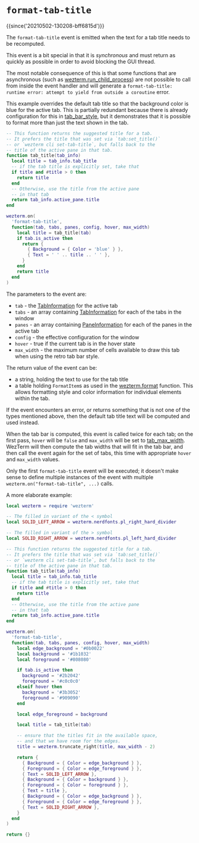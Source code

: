 # `format-tab-title`

{{since('20210502-130208-bff6815d')}}

The `format-tab-title` event is emitted when the text for a tab title
needs to be recomputed.

This event is a bit special in that it is *synchronous* and must return as
quickly as possible in order to avoid blocking the GUI thread.

The most notable consequence of this is that some functions that are
asynchronous (such as
[wezterm.run_child_process](../wezterm/run_child_process.md)) are not possible
to call from inside the event handler and will generate a `format-tab-title:
runtime error: attempt to yield from outside a coroutine` error.

This example overrides the default tab title so that the background color
is blue for the active tab.  This is partially redundant because there is
already configuration for this in [tab_bar_style](../config/tab_bar_style.md),
but it demonstrates that it is possible to format more than just the text
shown in the tab.

```lua
-- This function returns the suggested title for a tab.
-- It prefers the title that was set via `tab:set_title()`
-- or `wezterm cli set-tab-title`, but falls back to the
-- title of the active pane in that tab.
function tab_title(tab_info)
  local title = tab_info.tab_title
  -- if the tab title is explicitly set, take that
  if title and #title > 0 then
    return title
  end
  -- Otherwise, use the title from the active pane
  -- in that tab
  return tab_info.active_pane.title
end

wezterm.on(
  'format-tab-title',
  function(tab, tabs, panes, config, hover, max_width)
    local title = tab_title(tab)
    if tab.is_active then
      return {
        { Background = { Color = 'blue' } },
        { Text = ' ' .. title .. ' ' },
      }
    end
    return title
  end
)
```

The parameters to the event are:

* `tab` - the [TabInformation](../TabInformation.md) for the active tab
* `tabs` - an array containing [TabInformation](../TabInformation.md) for each of the tabs in the window
* `panes` - an array containing [PaneInformation](../PaneInformation.md) for each of the panes in the active tab
* `config` - the effective configuration for the window
* `hover` - true if the current tab is in the hover state
* `max_width` - the maximum number of cells available to draw this tab when using the retro tab bar style.

The return value of the event can be:

* a string, holding the text to use for the tab title
* a table holding `FormatItem`s as used in the [wezterm.format](../wezterm/format.md) function.  This allows formatting style and color information for individual elements within the tab.

If the event encounters an error, or returns something that is not one of the
types mentioned above, then the default tab title text will be computed and
used instead.

When the tab bar is computed, this event is called twice for each tab;
on the first pass, `hover` will be `false` and `max_width` will be set
to [tab_max_width](../config/tab_max_width.md).  WezTerm will then compute
the tab widths that will fit in the tab bar, and then call the event again
for the set of tabs, this time with appropriate `hover` and `max_width`
values.

Only the first `format-tab-title` event will be executed; it doesn't make
sense to define multiple instances of the event with multiple
`wezterm.on("format-tab-title", ...)` calls.

A more elaborate example:

```lua
local wezterm = require 'wezterm'

-- The filled in variant of the < symbol
local SOLID_LEFT_ARROW = wezterm.nerdfonts.pl_right_hard_divider

-- The filled in variant of the > symbol
local SOLID_RIGHT_ARROW = wezterm.nerdfonts.pl_left_hard_divider

-- This function returns the suggested title for a tab.
-- It prefers the title that was set via `tab:set_title()`
-- or `wezterm cli set-tab-title`, but falls back to the
-- title of the active pane in that tab.
function tab_title(tab_info)
  local title = tab_info.tab_title
  -- if the tab title is explicitly set, take that
  if title and #title > 0 then
    return title
  end
  -- Otherwise, use the title from the active pane
  -- in that tab
  return tab_info.active_pane.title
end

wezterm.on(
  'format-tab-title',
  function(tab, tabs, panes, config, hover, max_width)
    local edge_background = '#0b0022'
    local background = '#1b1032'
    local foreground = '#808080'

    if tab.is_active then
      background = '#2b2042'
      foreground = '#c0c0c0'
    elseif hover then
      background = '#3b3052'
      foreground = '#909090'
    end

    local edge_foreground = background

    local title = tab_title(tab)

    -- ensure that the titles fit in the available space,
    -- and that we have room for the edges.
    title = wezterm.truncate_right(title, max_width - 2)

    return {
      { Background = { Color = edge_background } },
      { Foreground = { Color = edge_foreground } },
      { Text = SOLID_LEFT_ARROW },
      { Background = { Color = background } },
      { Foreground = { Color = foreground } },
      { Text = title },
      { Background = { Color = edge_background } },
      { Foreground = { Color = edge_foreground } },
      { Text = SOLID_RIGHT_ARROW },
    }
  end
)

return {}
```
